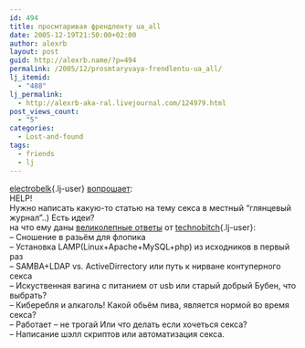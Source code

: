 ```yaml
---
id: 494
title: просмтаривая френдленту ua_all
date: 2005-12-19T21:50:00+02:00
author: alexrb
layout: post
guid: http://alexrb.name/?p=494
permalink: /2005/12/prosmtaryvaya-frendlentu-ua_all/
lj_itemid:
  - "488"
lj_permalink:
  - http://alexrb-aka-ral.livejournal.com/124979.html
post_views_count:
  - "5"
categories:
  - Lost-and-found
tags:
  - friends
  - lj
---
```

[electrobelk](http://electrobelk.livejournal.com/){.lj-user} <a href="http://www.livejournal.com/users/electrobelk/28979.html" target="_blank">вопрошает</a>:  
HELP!  
Нужно написать какую-то статью на тему секса в местный &#8220;глянцевый журнал&#8221;..) Есть идеи?  
на что ему даны <a href="http://www.livejournal.com/users/electrobelk/28979.html?thread=148275#t148275" target="_blank">великолепные ответы</a> от [technobitch](http://technobitch.livejournal.com/){.lj-user}:  
&#8211; Сношение в разьём для флопика  
&#8211; Установка LAMP(Linux+Apache+MySQL+php) из исходников в первый раз  
&#8211; SAMBA+LDAP vs. ActiveDirrectory или путь к нирване контуперного секса  
&#8211; Искуственная вагина с питанием от usb или старый добрый Бубен, что выбрать?  
&#8211; Киберебля и алкаголь! Какой обьём пива, является нормой во время секса?  
&#8211; Работает &#8211; не трогай Или что делать если хочеться секса?  
&#8211; Написание шэлл скриптов или автоматизация секса.